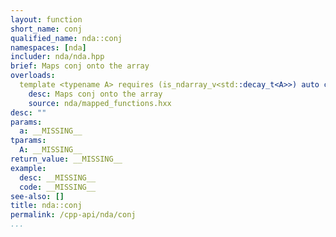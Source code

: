 ```yaml
---
layout: function
short_name: conj
qualified_name: nda::conj
namespaces: [nda]
includer: nda/nda.hpp
brief: Maps conj onto the array
overloads:
  template <typename A> requires (is_ndarray_v<std::decay_t<A>>) auto conj(A && a):
    desc: Maps conj onto the array
    source: nda/mapped_functions.hxx
desc: ""
params:
  a: __MISSING__
tparams:
  A: __MISSING__
return_value: __MISSING__
example:
  desc: __MISSING__
  code: __MISSING__
see-also: []
title: nda::conj
permalink: /cpp-api/nda/conj
...
```


